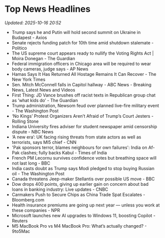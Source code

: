 # Top News Headlines

_Updated: 2025-10-16 20:52_

- Trump says he and Putin will hold second summit on Ukraine in Budapest - Axios
- Senate rejects funding patch for 10th time amid shutdown stalemate - Politico
- The US supreme court appears ready to nullify the Voting Rights Act | Moira Donegan - The Guardian
- Federal immigration officers in Chicago area will be required to wear body cameras, judge says - AP News
- Hamas Says It Has Returned All Hostage Remains It Can Recover - The New York Times
- Sen. Mitch McConnell falls in Capitol hallway - ABC News - Breaking News, Latest News and Videos
- First Thing: JD Vance brushes off racist texts in Republican group chat as ‘what kids do’ - The Guardian
- Trump administration, Newsom feud over planned live-fire military event - The Washington Post
- ‘No Kings’ Protest Organizers Aren’t Afraid of Trump’s Court Jesters - Rolling Stone
- Indiana University fires adviser for student newspaper amid censorship dispute - NBC News
- ‘A new era’: UK facing rising threats from state actors as well as terrorists, says MI5 chief - CNN
- 'Pak sponsors terror, blames neighbours for own failures': India on Af-Pak clashes; fully backs Kabul - Times of India
- French PM Lecornu survives confidence votes but breathing space will not last long - BBC
- India casts doubt as Trump says Modi pledged to stop buying Russian oil - The Washington Post
- Canada threatens Jeep-maker Stellantis over possible US move - BBC
- Dow drops 400 points, giving up earlier gain on concern about bad loans in banking industry: Live updates - CNBC
- Carmakers Push to Secure Chips as China Trade Spat Escalates - Bloomberg.com
- Health insurance premiums are going up next year — unless you work at these companies - NPR
- Microsoft launches new AI upgrades to Windows 11, boosting Copilot - Reuters
- M5 MacBook Pro vs M4 MacBook Pro: What’s actually changed? - 9to5Mac
